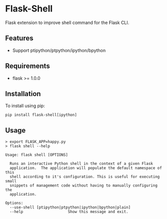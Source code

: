# Flask-Shell

Flask extension to improve shell command for the Flask CLI.

## Features

- Support ptipython/ptpython/ipython/bpython

## Requirements

- flask >= 1.0.0

## Installation

To install using pip:
```
pip install flask-shell[ipython]
```

## Usage

```
> export FLASK_APP=happy.py
> flask shell --help

Usage: flask shell [OPTIONS]

  Runs an interactive Python shell in the context of a given Flask
  application.  The application will populate the default namespace of this
  shell according to it's configuration. This is useful for executing small
  snippets of management code without having to manually configuring the
  application.

Options:
  --use-shell [ptipython|ptpython|ipython|bpython|plain]
  --help                    Show this message and exit.
```
